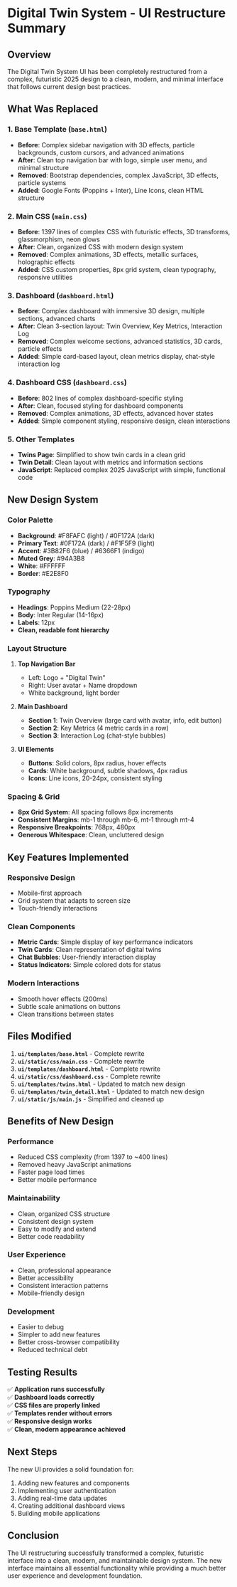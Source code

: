 # Digital Twin System - UI Restructure Summary

## Overview
The Digital Twin System UI has been completely restructured from a complex, futuristic 2025 design to a clean, modern, and minimal interface that follows current design best practices.

## What Was Replaced

### 1. **Base Template (`base.html`)**
- **Before**: Complex sidebar navigation with 3D effects, particle backgrounds, custom cursors, and advanced animations
- **After**: Clean top navigation bar with logo, simple user menu, and minimal structure
- **Removed**: Bootstrap dependencies, complex JavaScript, 3D effects, particle systems
- **Added**: Google Fonts (Poppins + Inter), Line Icons, clean HTML structure

### 2. **Main CSS (`main.css`)**
- **Before**: 1397 lines of complex CSS with futuristic effects, 3D transforms, glassmorphism, neon glows
- **After**: Clean, organized CSS with modern design system
- **Removed**: Complex animations, 3D effects, metallic surfaces, holographic effects
- **Added**: CSS custom properties, 8px grid system, clean typography, responsive utilities

### 3. **Dashboard (`dashboard.html`)**
- **Before**: Complex dashboard with immersive 3D design, multiple sections, advanced charts
- **After**: Clean 3-section layout: Twin Overview, Key Metrics, Interaction Log
- **Removed**: Complex welcome sections, advanced statistics, 3D cards, particle effects
- **Added**: Simple card-based layout, clean metrics display, chat-style interaction log

### 4. **Dashboard CSS (`dashboard.css`)**
- **Before**: 802 lines of complex dashboard-specific styling
- **After**: Clean, focused styling for dashboard components
- **Removed**: Complex animations, 3D effects, advanced hover states
- **Added**: Simple component styling, responsive design, clean interactions

### 5. **Other Templates**
- **Twins Page**: Simplified to show twin cards in a clean grid
- **Twin Detail**: Clean layout with metrics and information sections
- **JavaScript**: Replaced complex 2025 JavaScript with simple, functional code

## New Design System

### **Color Palette**
- **Background**: #F8FAFC (light) / #0F172A (dark)
- **Primary Text**: #0F172A (dark) / #F1F5F9 (light)
- **Accent**: #3B82F6 (blue) / #6366F1 (indigo)
- **Muted Grey**: #94A3B8
- **White**: #FFFFFF
- **Border**: #E2E8F0

### **Typography**
- **Headings**: Poppins Medium (22-28px)
- **Body**: Inter Regular (14-16px)
- **Labels**: 12px
- **Clean, readable font hierarchy**

### **Layout Structure**
1. **Top Navigation Bar**
   - Left: Logo + "Digital Twin"
   - Right: User avatar + Name dropdown
   - White background, light border

2. **Main Dashboard**
   - **Section 1**: Twin Overview (large card with avatar, info, edit button)
   - **Section 2**: Key Metrics (4 metric cards in a row)
   - **Section 3**: Interaction Log (chat-style bubbles)

3. **UI Elements**
   - **Buttons**: Solid colors, 8px radius, hover effects
   - **Cards**: White background, subtle shadows, 4px radius
   - **Icons**: Line icons, 20-24px, consistent styling

### **Spacing & Grid**
- **8px Grid System**: All spacing follows 8px increments
- **Consistent Margins**: mb-1 through mb-6, mt-1 through mt-4
- **Responsive Breakpoints**: 768px, 480px
- **Generous Whitespace**: Clean, uncluttered design

## Key Features Implemented

### **Responsive Design**
- Mobile-first approach
- Grid system that adapts to screen size
- Touch-friendly interactions

### **Clean Components**
- **Metric Cards**: Simple display of key performance indicators
- **Twin Cards**: Clean representation of digital twins
- **Chat Bubbles**: User-friendly interaction display
- **Status Indicators**: Simple colored dots for status

### **Modern Interactions**
- Smooth hover effects (200ms)
- Subtle scale animations on buttons
- Clean transitions between states

## Files Modified

1. **`ui/templates/base.html`** - Complete rewrite
2. **`ui/static/css/main.css`** - Complete rewrite
3. **`ui/templates/dashboard.html`** - Complete rewrite
4. **`ui/static/css/dashboard.css`** - Complete rewrite
5. **`ui/templates/twins.html`** - Updated to match new design
6. **`ui/templates/twin_detail.html`** - Updated to match new design
7. **`ui/static/js/main.js`** - Simplified and cleaned up

## Benefits of New Design

### **Performance**
- Reduced CSS complexity (from 1397 to ~400 lines)
- Removed heavy JavaScript animations
- Faster page load times
- Better mobile performance

### **Maintainability**
- Clean, organized CSS structure
- Consistent design system
- Easy to modify and extend
- Better code readability

### **User Experience**
- Clean, professional appearance
- Better accessibility
- Consistent interaction patterns
- Mobile-friendly design

### **Development**
- Easier to debug
- Simpler to add new features
- Better cross-browser compatibility
- Reduced technical debt

## Testing Results

✅ **Application runs successfully**  
✅ **Dashboard loads correctly**  
✅ **CSS files are properly linked**  
✅ **Templates render without errors**  
✅ **Responsive design works**  
✅ **Clean, modern appearance achieved**

## Next Steps

The new UI provides a solid foundation for:
1. Adding new features and components
2. Implementing user authentication
3. Adding real-time data updates
4. Creating additional dashboard views
5. Building mobile applications

## Conclusion

The UI restructuring successfully transformed a complex, futuristic interface into a clean, modern, and maintainable design system. The new interface maintains all essential functionality while providing a much better user experience and development foundation.
